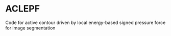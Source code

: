 # ACLEPF
Code for active contour driven by local energy-based signed pressure force for image segmentation
